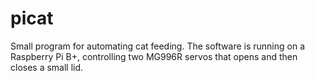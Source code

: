 # picat
Small program for automating cat feeding. 
The software is running on a Raspberry Pi B+, controlling two MG996R servos that opens and then closes a small lid.
